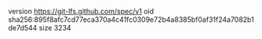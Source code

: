version https://git-lfs.github.com/spec/v1
oid sha256:895f8afc7cd77eca370a4c41fc0309e72b4a8385bf0af31f24a7082b1de7d544
size 3234

